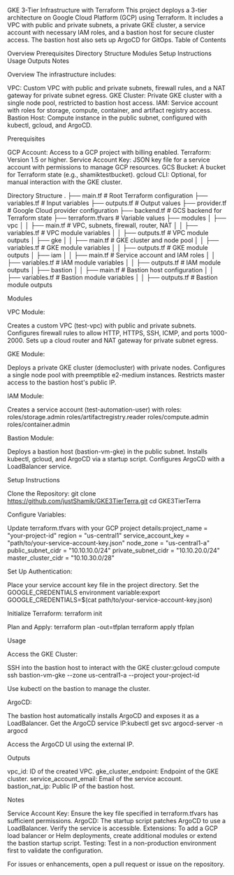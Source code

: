 GKE 3-Tier Infrastructure with Terraform
This project deploys a 3-tier architecture on Google Cloud Platform (GCP) using Terraform. It includes a VPC with public and private subnets, a private GKE cluster, a service account with necessary IAM roles, and a bastion host for secure cluster access. The bastion host also sets up ArgoCD for GitOps.
Table of Contents

Overview
Prerequisites
Directory Structure
Modules
Setup Instructions
Usage
Outputs
Notes

Overview
The infrastructure includes:

VPC: Custom VPC with public and private subnets, firewall rules, and a NAT gateway for private subnet egress.
GKE Cluster: Private GKE cluster with a single node pool, restricted to bastion host access.
IAM: Service account with roles for storage, compute, container, and artifact registry access.
Bastion Host: Compute instance in the public subnet, configured with kubectl, gcloud, and ArgoCD.

Prerequisites

GCP Account: Access to a GCP project with billing enabled.
Terraform: Version 1.5 or higher.
Service Account Key: JSON key file for a service account with permissions to manage GCP resources.
GCS Bucket: A bucket for Terraform state (e.g., shamiktestbucket).
gcloud CLI: Optional, for manual interaction with the GKE cluster.

Directory Structure
.
├── main.tf                # Root Terraform configuration
├── variables.tf           # Input variables
├── outputs.tf             # Output values
├── provider.tf            # Google Cloud provider configuration
├── backend.tf             # GCS backend for Terraform state
├── terraform.tfvars       # Variable values
├── modules
│   ├── vpc
│   │   ├── main.tf        # VPC, subnets, firewall, router, NAT
│   │   ├── variables.tf   # VPC module variables
│   │   ├── outputs.tf     # VPC module outputs
│   ├── gke
│   │   ├── main.tf        # GKE cluster and node pool
│   │   ├── variables.tf   # GKE module variables
│   │   ├── outputs.tf     # GKE module outputs
│   ├── iam
│   │   ├── main.tf        # Service account and IAM roles
│   │   ├── variables.tf   # IAM module variables
│   │   ├── outputs.tf     # IAM module outputs
│   ├── bastion
│   │   ├── main.tf        # Bastion host configuration
│   │   ├── variables.tf   # Bastion module variables
│   │   ├── outputs.tf     # Bastion module outputs

Modules

VPC Module:

Creates a custom VPC (test-vpc) with public and private subnets.
Configures firewall rules to allow HTTP, HTTPS, SSH, ICMP, and ports 1000-2000.
Sets up a cloud router and NAT gateway for private subnet egress.


GKE Module:

Deploys a private GKE cluster (democluster) with private nodes.
Configures a single node pool with preemptible e2-medium instances.
Restricts master access to the bastion host's public IP.


IAM Module:

Creates a service account (test-automation-user) with roles:
roles/storage.admin
roles/artifactregistry.reader
roles/compute.admin
roles/container.admin




Bastion Module:

Deploys a bastion host (bastion-vm-gke) in the public subnet.
Installs kubectl, gcloud, and ArgoCD via a startup script.
Configures ArgoCD with a LoadBalancer service.



Setup Instructions

Clone the Repository:
git clone https://github.com/justShamik/GKE3TierTerra.git
cd GKE3TierTerra


Configure Variables:

Update terraform.tfvars with your GCP project details:project_name        = "your-project-id"
region              = "us-central1"
service_account_key = "path/to/your-service-account-key.json"
node_zone           = "us-central1-a"
public_subnet_cidr  = "10.10.10.0/24"
private_subnet_cidr = "10.10.20.0/24"
master_cluster_cidr = "10.10.30.0/28"




Set Up Authentication:

Place your service account key file in the project directory.
Set the GOOGLE_CREDENTIALS environment variable:export GOOGLE_CREDENTIALS=$(cat path/to/your-service-account-key.json)




Initialize Terraform:
terraform init


Plan and Apply:
terraform plan -out=tfplan
terraform apply tfplan



Usage

Access the GKE Cluster:

SSH into the bastion host to interact with the GKE cluster:gcloud compute ssh bastion-vm-gke --zone us-central1-a --project your-project-id


Use kubectl on the bastion to manage the cluster.


ArgoCD:

The bastion host automatically installs ArgoCD and exposes it as a LoadBalancer.
Get the ArgoCD service IP:kubectl get svc argocd-server -n argocd


Access the ArgoCD UI using the external IP.



Outputs

vpc_id: ID of the created VPC.
gke_cluster_endpoint: Endpoint of the GKE cluster.
service_account_email: Email of the service account.
bastion_nat_ip: Public IP of the bastion host.

Notes

Service Account Key: Ensure the key file specified in terraform.tfvars has sufficient permissions.
ArgoCD: The startup script patches ArgoCD to use a LoadBalancer. Verify the service is accessible.
Extensions: To add a GCP load balancer or Helm deployments, create additional modules or extend the bastion startup script.
Testing: Test in a non-production environment first to validate the configuration.

For issues or enhancements, open a pull request or issue on the repository.
